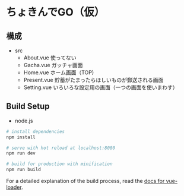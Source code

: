 # ちょきんでGO（仮）

## 構成
- src
  - About.vue 使ってない
  - Gacha.vue ガッチャ画面
  - Home.vue ホーム画面（TOP)
  - Present.vue 貯蓄がたまったらほしいものが郵送される画面	
  - Setting.vue いろいろな設定用の画面（一つの画面を使いまわす）

## Build Setup
- node.js

``` bash
# install dependencies
npm install

# serve with hot reload at localhost:8080
npm run dev

# build for production with minification
npm run build
```



For a detailed explanation of the build process, read the [docs for vue-loader](http://vuejs.github.io/vue-loader).
